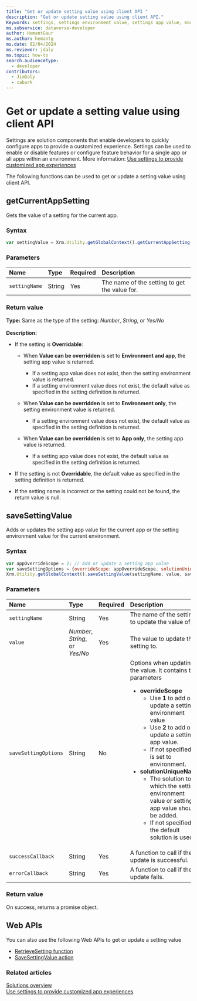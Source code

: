 ```yaml
---
title: "Get or update setting value using client API "
description: "Get or update setting value using client API."
Keywords: settings, settings environment value, settings app value, model-driven app
ms.subservice: dataverse-developer
author: HemantGaur
ms.author: hemantg
ms.date: 02/04/2024
ms.reviewer: jdaly
ms.topic: how-to
search.audienceType: 
  - developer
contributors: 
  - JimDaly
  - caburk
---
```

# Get or update a setting value using client API

Settings are solution components that enable developers to quickly configure apps to provide a customized experience. Settings can be used to enable or disable features or configure feature behavior for a single app or all apps within an environment. More information: [Use settings to provide customized app experiences](../../../maker/data-platform/create-edit-configure-settings.md)

The following functions can be used to get or update a setting value using client API.

## getCurrentAppSetting

Gets the value of a setting for the current app.

### Syntax

```JavaScript
var settingValue = Xrm.Utility.getGlobalContext().getCurrentAppSetting(settingName);
```

### Parameters

| Name | Type | Required | Description |
|:--------------|:--------------|:--------------|:-------------------------|
|`settingName` | String | Yes | The name of the setting to get the value for. |

### Return value

**Type:** Same as the type of the setting: *Number*, *String*, or *Yes/No*<br><br>
**Description:**

- If the setting is **Overridable**:

  - When **Value can be overridden** is set to **Environment and app**, the setting app value is returned.
  
    - If a setting app value does not exist, then the setting environment value is returned.
    - If a setting environment value does not exist, the default value as specified in the setting definition is returned.
   
  - When **Value can be overridden** is set to **Environment only**, the setting environment value is returned.
   
    - If a setting environment value does not exist, the default value as specified in the setting definition is returned.
   
  - When **Value can be overridden** is set to **App only**, the setting app value is returned.
  
    - If a setting app value does not exist, the default value as specified in the setting definition is returned.

- If the setting is not **Overridable**, the default value as specified in the setting definition is returned.
- If the setting name is incorrect or the setting could not be found, the return value is null.

## saveSettingValue

Adds or updates the setting app value for the current app or the setting environment value for the current environment.

### Syntax

```JavaScript
var appOverrideScope = 2; // Add or update a setting app value
var saveSettingOptions = {overrideScope: appOverrideScope, solutionUniqueName: mySolutionName};
Xrm.Utility.getGlobalContext().saveSettingValue(settingName, value, saveSettingOptions).then(successCallback, errorCallback);
```

### Parameters

| Name | Type | Required | Description |
|:--------------|:--------------|:--------------|:-------------------------|
|`settingName` | String | Yes | The name of the setting to update the value of. |
|`value` | *Number*, *String*, or *Yes/No* | Yes | The value to update the setting to. |
|`saveSettingOptions` | String | No | Options when updating the value. It contains two parameters <ul><li><b>overrideScope</b><ul><li>Use **1** to add or update a setting environment value</li><li>Use **2** to add or update a setting app value.</li><li>If not specified it is set to environment.</li></ul></li><li><b>solutionUniqueName</b><ul><li>The solution to which the setting environment value or setting app value should be added.</li><li>If not specified the default solution is used.</li></ul></li></ul>|
|`successCallback` | String | Yes | A function to call if the update is successful. |
|`errorCallback`| String | Yes | A function to call if the update fails. |

### Return value

On success, returns a promise object.

## Web APIs

You can also use the following Web APIs to get or update a setting value

- [RetrieveSetting function](xref:Microsoft.Dynamics.CRM.RetrieveSetting)
- [SaveSettingValue action](xref:Microsoft.Dynamics.CRM.SaveSettingValue)

### Related articles

[Solutions overview](../../../maker/data-platform/solutions-overview.md)   
[Use settings to provide customized app experiences](../../../maker/data-platform/create-edit-configure-settings.md)
